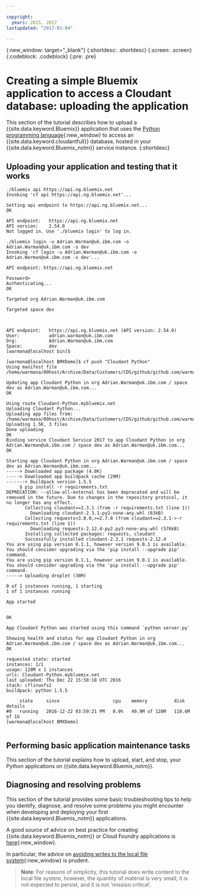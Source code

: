 ```yaml
---

copyright:
  years: 2015, 2017
lastupdated: "2017-01-04"

---
```


{:new_window: target="_blank"}
{:shortdesc: .shortdesc}
{:screen: .screen}
{:codeblock: .codeblock}
{:pre: .pre}

# Creating a simple Bluemix application to access a Cloudant database: uploading the application

This section of the tutorial describes how to upload a
{{site.data.keyword.Bluemix}} application that uses the
[Python programming language](https://www.python.org/){:new_window} to
access an {{site.data.keyword.cloudantfull}} database,
hosted in your {{site.data.keyword.Bluemix_notm}} service instance.
{:shortdesc}

<div id="uploading"></div>

## Uploading your application and testing that it works

```
./bluemix api https://api.ng.bluemix.net
Invoking 'cf api https://api.ng.bluemix.net'...

Setting api endpoint to https://api.ng.bluemix.net...
OK

API endpoint:   https://api.ng.bluemix.net
API version:    2.54.0
Not logged in. Use './bluemix login' to log in.
```

```
./bluemix login -u Adrian.Warman@uk.ibm.com -o Adrian.Warman@uk.ibm.com -s dev
Invoking 'cf login -u Adrian.Warman@uk.ibm.com -o Adrian.Warman@uk.ibm.com -s dev'...

API endpoint: https://api.ng.bluemix.net

Password> 
Authenticating...
OK

Targeted org Adrian.Warman@uk.ibm.com

Targeted space dev


                
API endpoint:   https://api.ng.bluemix.net (API version: 2.54.0)
User:           adrian.warman@uk.ibm.com
Org:            Adrian.Warman@uk.ibm.com
Space:          dev
[warmana@localhost bin]$ 

```

```
[warmana@localhost BMXDemo]$ cf push "Cloudant Python"
Using manifest file /home/warmana/00host/Archive/Data/Customers/CDS/github/github.com/warmana/bluemixcode/BMXDemo/manifest.yml

Updating app Cloudant Python in org Adrian.Warman@uk.ibm.com / space dev as Adrian.Warman@uk.ibm.com...
OK

Using route Cloudant-Python.mybluemix.net
Uploading Cloudant Python...
Uploading app files from: /home/warmana/00host/Archive/Data/Customers/CDS/github/github.com/warmana/bluemixcode/BMXDemo
Uploading 1.5K, 3 files
Done uploading               
OK
Binding service Cloudant Service 2017 to app Cloudant Python in org Adrian.Warman@uk.ibm.com / space dev as Adrian.Warman@uk.ibm.com...
OK

Starting app Cloudant Python in org Adrian.Warman@uk.ibm.com / space dev as Adrian.Warman@uk.ibm.com...
-----> Downloaded app package (4.0K)
-----> Downloaded app buildpack cache (29M)
-------> Buildpack version 1.5.5
     $ pip install -r requirements.txt
DEPRECATION: --allow-all-external has been deprecated and will be removed in the future. Due to changes in the repository protocol, it no longer has any effect.
       Collecting cloudant==2.3.1 (from -r requirements.txt (line 1))
         Downloading cloudant-2.3.1-py2-none-any.whl (63kB)
       Collecting requests<3.0.0,>=2.7.0 (from cloudant==2.3.1->-r requirements.txt (line 1))
         Downloading requests-2.12.4-py2.py3-none-any.whl (576kB)
       Installing collected packages: requests, cloudant
       Successfully installed cloudant-2.3.1 requests-2.12.4
You are using pip version 8.1.1, however version 9.0.1 is available.
You should consider upgrading via the 'pip install --upgrade pip' command.
You are using pip version 8.1.1, however version 9.0.1 is available.
You should consider upgrading via the 'pip install --upgrade pip' command.
-----> Uploading droplet (30M)

0 of 1 instances running, 1 starting
1 of 1 instances running

App started


OK

App Cloudant Python was started using this command `python server.py`

Showing health and status for app Cloudant Python in org Adrian.Warman@uk.ibm.com / space dev as Adrian.Warman@uk.ibm.com...
OK

requested state: started
instances: 1/1
usage: 128M x 1 instances
urls: Cloudant-Python.mybluemix.net
last uploaded: Thu Dec 22 15:58:18 UTC 2016
stack: cflinuxfs2
buildpack: python 1.5.5

     state     since                    cpu    memory          disk           details
#0   running   2016-12-22 03:59:21 PM   0.0%   49.9M of 128M   110.6M of 1G
[warmana@localhost BMXDemo]
```

```

```


<div id="maintenance"></div>

## Performing basic application maintenance tasks

This section of the tutorial explains how to upload,
start,
and stop,
your Python applications on {{site.data.keyword.Bluemix_notm}}.

<div id="troubleshooting"></div>

## Diagnosing and resolving problems

This section of the tutorial provides some basic troubleshooting tips to help
you identify,
diagnose,
and resolve some problems you might encounter when developing and deploying
your first {{site.data.keyword.Bluemix_notm}} applications.

A good source of advice on best practice for creating {{site.data.keyword.Bluemix_notm}} or
Cloud Foundry applications is
[here](https://docs.cloudfoundry.org/devguide/deploy-apps/prepare-to-deploy.html){:new_window}.

In particular,
the advice on
[avoiding writes to the local file system](https://docs.cloudfoundry.org/devguide/deploy-apps/prepare-to-deploy.html#filesystem){:new_window}
is prudent.

>   **Note**: For reasons of simplicity,
    this tutorial does write content to the local file system,
    however,
    the quantity of material is very small,
    it is not expected to persist,
    and it is not 'mission critical'.

